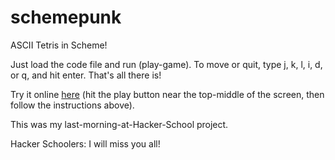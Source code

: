 schemepunk
==========

ASCII Tetris in Scheme!

Just load the code file and run (play-game). To move or quit, type j, k, l,  i, d, or q, and hit enter. That's all there is!

Try it online [here](http://repl.it/3sb/35) (hit the play button near the top-middle of the screen, then follow the instructions above).

This was my last-morning-at-Hacker-School project.

Hacker Schoolers:
I will miss you all!
